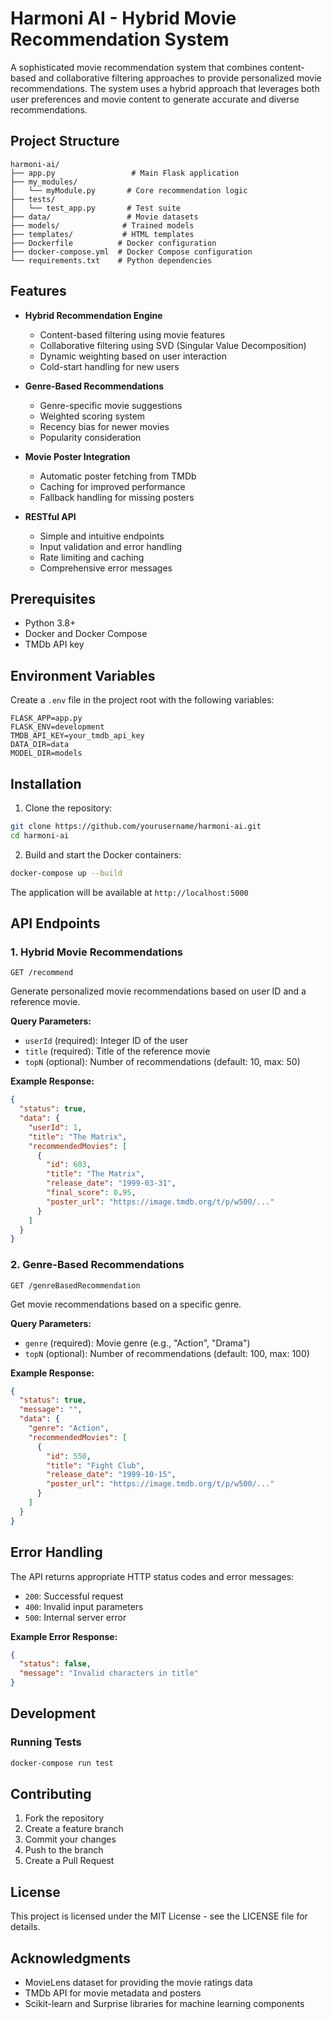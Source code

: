 # Harmoni AI - Hybrid Movie Recommendation System

A sophisticated movie recommendation system that combines content-based and collaborative filtering approaches to provide personalized movie recommendations. The system uses a hybrid approach that leverages both user preferences and movie content to generate accurate and diverse recommendations.

## Project Structure

```
harmoni-ai/
├── app.py                 # Main Flask application
├── my_modules/
│   └── myModule.py       # Core recommendation logic
├── tests/
│   └── test_app.py       # Test suite
├── data/                 # Movie datasets
├── models/              # Trained models
├── templates/           # HTML templates
├── Dockerfile          # Docker configuration
├── docker-compose.yml  # Docker Compose configuration
└── requirements.txt    # Python dependencies
```


## Features

- **Hybrid Recommendation Engine**

  - Content-based filtering using movie features
  - Collaborative filtering using SVD (Singular Value Decomposition)
  - Dynamic weighting based on user interaction
  - Cold-start handling for new users

- **Genre-Based Recommendations**

  - Genre-specific movie suggestions
  - Weighted scoring system
  - Recency bias for newer movies
  - Popularity consideration

- **Movie Poster Integration**

  - Automatic poster fetching from TMDb
  - Caching for improved performance
  - Fallback handling for missing posters

- **RESTful API**
  - Simple and intuitive endpoints
  - Input validation and error handling
  - Rate limiting and caching
  - Comprehensive error messages

## Prerequisites

- Python 3.8+
- Docker and Docker Compose
- TMDb API key

## Environment Variables

Create a `.env` file in the project root with the following variables:

```env
FLASK_APP=app.py
FLASK_ENV=development
TMDB_API_KEY=your_tmdb_api_key
DATA_DIR=data
MODEL_DIR=models
```

## Installation

1. Clone the repository:

```bash
git clone https://github.com/yourusername/harmoni-ai.git
cd harmoni-ai
```

2. Build and start the Docker containers:

```bash
docker-compose up --build
```

The application will be available at `http://localhost:5000`

## API Endpoints

### 1. Hybrid Movie Recommendations

```http
GET /recommend
```

Generate personalized movie recommendations based on user ID and a reference movie.

**Query Parameters:**

- `userId` (required): Integer ID of the user
- `title` (required): Title of the reference movie
- `topN` (optional): Number of recommendations (default: 10, max: 50)

**Example Response:**

```json
{
  "status": true,
  "data": {
    "userId": 1,
    "title": "The Matrix",
    "recommendedMovies": [
      {
        "id": 603,
        "title": "The Matrix",
        "release_date": "1999-03-31",
        "final_score": 0.95,
        "poster_url": "https://image.tmdb.org/t/p/w500/..."
      }
    ]
  }
}
```

### 2. Genre-Based Recommendations

```http
GET /genreBasedRecommendation
```

Get movie recommendations based on a specific genre.

**Query Parameters:**

- `genre` (required): Movie genre (e.g., "Action", "Drama")
- `topN` (optional): Number of recommendations (default: 100, max: 100)

**Example Response:**

```json
{
  "status": true,
  "message": "",
  "data": {
    "genre": "Action",
    "recommendedMovies": [
      {
        "id": 550,
        "title": "Fight Club",
        "release_date": "1999-10-15",
        "poster_url": "https://image.tmdb.org/t/p/w500/..."
      }
    ]
  }
}
```

## Error Handling

The API returns appropriate HTTP status codes and error messages:

- `200`: Successful request
- `400`: Invalid input parameters
- `500`: Internal server error

**Example Error Response:**

```json
{
  "status": false,
  "message": "Invalid characters in title"
}
```

## Development

### Running Tests

```bash
docker-compose run test
```

## Contributing

1. Fork the repository
2. Create a feature branch
3. Commit your changes
4. Push to the branch
5. Create a Pull Request

## License

This project is licensed under the MIT License - see the LICENSE file for details.

## Acknowledgments

- MovieLens dataset for providing the movie ratings data
- TMDb API for movie metadata and posters
- Scikit-learn and Surprise libraries for machine learning components
